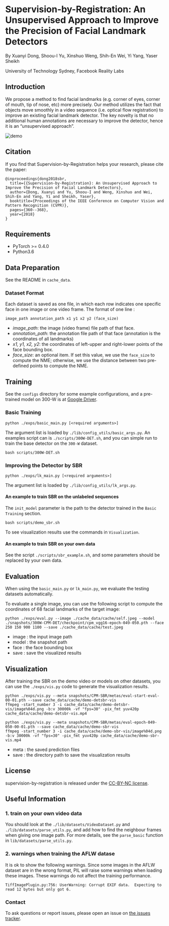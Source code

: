 # Supervision-by-Registration: An Unsupervised Approach to Improve the Precision of Facial Landmark Detectors
By Xuanyi Dong, Shoou-I Yu, Xinshuo Weng, Shih-En Wei, Yi Yang, Yaser Sheikh

University of Technology Sydney, Facebook Reality Labs

## Introduction
We propose a method to find facial landmarks (e.g. corner of eyes, corner of mouth, tip of nose, etc) more precisely.
Our method utilizes the fact that objects move smoothly in a video sequence (i.e. optical flow registration) to improve an existing facial landmark detector.
The key novelty is that no additional human annotations are necessary to improve the detector, hence it is an “unsupervised approach”.

![demo](https://github.com/D-X-Y/landmark-detection/blob/master/SBR/cache_data/cache/demo.gif)

## Citation
If you find that Supervision-by-Registration helps your research, please cite the paper:
```
@inproceedings{dong2018sbr,
  title={{Supervision-by-Registration}: An Unsupervised Approach to Improve the Precision of Facial Landmark Detectors},
  author={Dong, Xuanyi and Yu, Shoou-I and Weng, Xinshuo and Wei, Shih-En and Yang, Yi and Sheikh, Yaser},
  booktitle={Proceedings of the IEEE Conference on Computer Vision and Pattern Recognition (CVPR)},
  pages={360--368},
  year={2018}
}
```

## Requirements
- PyTorch >= 0.4.0
- Python3.6

## Data Preparation

See the README in `cache_data`.

### Dataset Format
Each dataset is saved as one file, in which each row indicates one specific face in one image or one video frame.
The format of one line : 
```
image_path annotation_path x1 y1 x2 y2 (face_size)
```
- *image_path*: the image (video frame) file path of that face.
- *annotation_path*: the annotation file path of that face (annotation is the coordinates of all landmarks)
- *x1, y1, x2, y2*: the coordinates of left-upper and right-lower points of the face bounding box.
- *face_size*: an optional item. If set this value, we use the `face_size` to compute the NME; otherwise, we use the distance between two pre-defined points to compute the NME.

## Training

See the `configs` directory for some example configurations, and a pre-trained model on 300-W is at [Google Driver](https://drive.google.com/drive/folders/1ylMoVuUaNPqP7GSeWS3yE-wfU9JEJSSu).
### Basic Training
```
python ./exps/basic_main.py [<required arguments>]
```
The argument list is loaded by `./lib/config_utils/basic_args.py`.
An examples script can is `./scripts/300W-DET.sh`, and you can simple run to train the base detector on the `300-W` dataset.
```
bash scripts/300W-DET.sh
```

### Improving the Detector by SBR
```
python ./exps/lk_main.py [<required arguments>]
```
The argument list is loaded by `./lib/config_utils/lk_args.py`.


#### An example to train SBR on the unlabeled sequences
The `init_model` parameter is the path to the detector trained in the `Basic Training` section.
```
bash scripts/demo_sbr.sh
```
To see visualization results use the commands in `Visualization`.

#### An example to train SBR on your own data
See the script `./scripts/sbr_example.sh`, and some parameters should be replaced by your own data.


## Evaluation

When using the `basic_main.py` or `lk_main.py`, we evaluate the testing datasets automatically.

To evaluate a single image, you can use the following script to compute the coordinates of 68 facial landmarks of the target image:
```
python ./exps/eval.py --image ./cache_data/cache/self.jpeg --model ./snapshots/300W-CPM-DET/checkpoint/cpm_vgg16-epoch-049-050.pth --face 250 150 900 1100 --save ./cache_data/cache/test.jpeg
```
- image : the input image path
- model : the snapshot path
- face  : the face bounding box
- save  : save the visualized results


## Visualization

After training the SBR on the demo video or models on other datasets, you can use the `./exps/vis.py` code to generate the visualization results.
```
python ./exps/vis.py --meta snapshots/CPM-SBR/metas/eval-start-eval-00-01.pth --save cache_data/cache/demo-detsbr-vis
ffmpeg -start_number 3 -i cache_data/cache/demo-detsbr-vis/image%04d.png -b:v 30000k -vf "fps=30" -pix_fmt yuv420p cache_data/cache/demo-detsbr-vis.mp4

python ./exps/vis.py --meta snapshots/CPM-SBR/metas/eval-epoch-049-050-00-01.pth --save cache_data/cache/demo-sbr-vis
ffmpeg -start_number 3 -i cache_data/cache/demo-sbr-vis/image%04d.png -b:v 30000k -vf "fps=30" -pix_fmt yuv420p cache_data/cache/demo-sbr-vis.mp4
```
- meta : the saved prediction files
- save : the directory path to save the visualization results


## License
supervision-by-registration is released under the [CC-BY-NC license](https://github.com/facebookresearch/supervision-by-registration/blob/master/LICENSE).


## Useful Information

### 1. train on your own video data
You should look at the `./lib/datasets/VideoDataset.py` and `./lib/datasets/parse_utils.py`, and add how to find the neighbour frames when giving one image path.
For more details, see the `parse_basic` function in `lib/datasets/parse_utils.py`.

### 2. warnings when training the AFLW datase
It is ok to show the following warnings. Since some images in the AFLW dataset are in the wrong format, PIL will raise some warnings when loading these images. These warnings do not affect the training performance.
```
TiffImagePlugin.py:756: UserWarning: Corrupt EXIF data.  Expecting to read 12 bytes but only got 6.
```

### Contact
To ask questions or report issues, please open an issue on [the issues tracker](https://github.com/D-X-Y/landmark-detection/issues).
